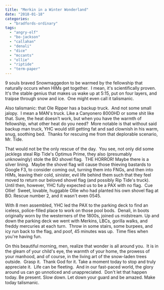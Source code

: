 ```yaml
---
title: "Merkin in a Winter Wonderland"
date: "2018-01-18"
categories: 
  - "bradfords-ordinary"
tags: 
  - "angry-elf"
  - "bo-jackson"
  - "callahan"
  - "denali"
  - "dice"
  - "mccants"
  - "ollie"
  - "riptide"
  - "term-paper"
---
```


9 souls braved Snowmaggedon to be warmed by the fellowship that naturally occurs when HIMs get together.  I mean, it's scientifically proven.  It's the stable genius that makes us wake up at 5:15, put on four layers, and traipse through snow and ice.  One might even call it talismanic.

Also talismanic: that Ole Ripper has a backup truck.  And not some small jalopy.  I mean a MAN's truck. Like a Canyonero 8000HD or some shit like that. Sure, the heat doesn't work, but when you have the warmth of fellowship, what other heat do you need?  More notable is that without said backup man truck, YHC would still getting fat and sad clownish in his warm, snug, soothing bed.  Thanks for rescuing me from that deplorable scenario, Mr. Tide.

That would not be the only rescue of the day.  You see, not only did some jacklegs steal Rip Tide's Optimus Prime, they also (presumably unknowingly) stole the BO shovel flag.  THE HORROR! Maybe there is a silver lining.  Maybe the shovel flag will cause those thieving bastards to Google F3, to consider coming out, turning them into FNGs, and then into HIMs, leaving their cold, sinister, evil life behind them such that they feel moved to return our beloved shovel flag (and possibly Rip Tide's truck).  Until then, however, YHC fully expected us to be a PAX with no flag.  Cue Ollie!  Sweet, lovable, huggable Ollie who had planted his own shovel flag at BO. Rescue number 2, and it wasn't even 0545.

With 8 men assembled, YHC led the PAX to the parking deck to find an iceless, police-filled place to work on those pool bods.  Denali, in boots originally worn by the westerners of the 1800s, joined us midstream. Up and down the parking deck we went with Merkins, LBCs, gorilla walks, and freddy mercuries at each turn.  Throw in some stairs, some burpees, and icy run back to the flag, and poof, 45 minutes was up.  Time flies when you're having fun.

On this beautiful morning, men, realize that wonder is all around you.  It is in the gleam of your child's eye, the warmth of your home, the prowess of your manhood, and of course, in the living art of the snow-laden trees outside.  Grasp it.  Thank God for it. Take a moment today to stop and truly appreciate it.  Life can be fleeting.  And in our fast-paced world, the glory around us can go unnoticed and unappreciated.  Don't let that happen today. Be present. Slow down. Let down your guard and be amazed. Make today talismanic.
